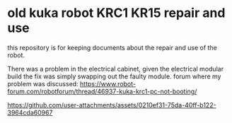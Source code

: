 # old kuka robot KRC1 KR15 repair and use
this repository is for keeping documents about the repair and use of the robot.

There was a problem in the electrical cabinet, given the electrical modular build the fix was simply swapping out the faulty module.
forum where my problem was discussed: https://www.robot-forum.com/robotforum/thread/46937-kuka-krc1-pc-not-booting/

https://github.com/user-attachments/assets/0210ef31-75da-40ff-b122-3964cda60967

